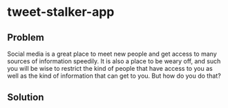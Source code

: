 # tweet-stalker-app

## Problem
Social media is a great place to meet new people and get access to many sources of information speedily. It is also a place to be weary off, and such you will be wise to restrict the kind of people that have access to you as well as the kind of information that can get to you. But how do you do that?

## Solution
